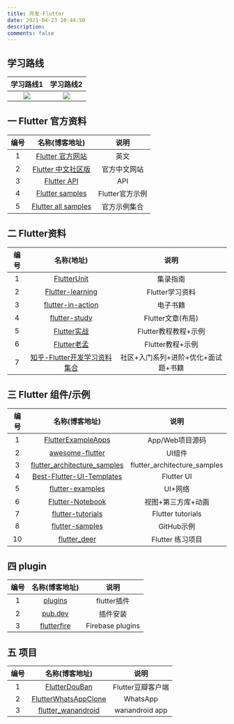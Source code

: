 ```yaml
---
title: 开发-Flutter
date: 2021-04-23 10:44:50
description: 
comments: false
---
```

## 学习路线

| 学习路线1 | 学习路线2 |
| :-------: | :-------: |
|  ![][1]   |  ![][2]   |

##  一 Flutter 官方资料

| 编号 |                       名称(博客地址)                       |      说明       |
| :--: | :--------------------------------------------------------: | :-------------: |
|  1   |          [Flutter 官方网站](https://flutter.dev/)          |      英文       |
|  2   |         [Flutter 中文社区版](https://flutter.cn/)          |  官方中文网站   |
|  3   |    [Flutter API](https://api.flutter-io.cn/index.html)     |       API       |
|  4   |   [Flutter samples](https://github.com/flutter/samples)    | Flutter官方示例 |
|  5   | [Flutter all samples](https://flutter.github.io/samples/#) |  官方示例集合   |

## 二 Flutter资料

| 编号 |                          名称(地址)                          |                说明                 |
| :--: | :----------------------------------------------------------: | :---------------------------------: |
|  1   |  [FlutterUnit](https://github.com/toly1994328/FlutterUnit)   |              集录指南               |
|  2   | [ Flutter-learning](https://github.com/AweiLoveAndroid/Flutter-learning) |           Flutter学习资料           |
|  3   | [flutter-in-action](https://github.com/flutterchina/flutter-in-action) |              电子书籍               |
|  4   | [flutter-study](https://github.com/yang7229693/flutter-study) |          Flutter文章(布局)          |
|  5   | [Flutter实战](https://book.flutterchina.club/#%E7%BC%98%E8%B5%B7) |        Flutter教程教程+示例         |
|  6   |             [Flutter老孟](http://laomengit.com/)             |          Flutter教程+示例           |
|  7   | [知乎-Flutter开发学习资料集合](https://zhuanlan.zhihu.com/p/457923294) | 社区+入门系列+进阶+优化+面试题+书籍 |

## 三 Flutter 组件/示例

| 编号 |                        名称(博客地址)                        |             说明             |
| :--: | :----------------------------------------------------------: | :--------------------------: |
|  1   | [FlutterExampleApps](https://github.com/iampawan/FlutterExampleApps) |       App/Web项目源码        |
|  2   | [awesome-flutter](https://github.com/Solido/awesome-flutter) |            UI组件            |
|  3   | [flutter_architecture_samples](https://github.com/brianegan/flutter_architecture_samples) | flutter_architecture_samples |
|  4   | [Best-Flutter-UI-Templates](https://github.com/mitesh77/Best-Flutter-UI-Templates) |          Flutter UI          |
|  5   | [flutter-examples](https://github.com/nisrulz/flutter-examples) |           UI+网络            |
|  6   | [Flutter-Notebook](https://github.com/OpenFlutter/Flutter-Notebook) |      视图+第三方库+动画      |
|  7   | [flutter-tutorials](https://github.com/FilledStacks/flutter-tutorials) |      Flutter tutorials       |
|  8   | [flutter-samples](https://github.com/diegoveloper/flutter-samples) |          GitHub示例          |
|  10  |  [flutter_deer](https://github.com/simplezhli/flutter_deer)  |       Flutter 练习项目       |

## 四 plugin

| 编号 |                        名称(博客地址)                        |       说明       |
| :--: | :----------------------------------------------------------: | :--------------: |
|  1   |        [plugins](https://github.com/flutter/plugins)         |   flutter插件    |
|  2   |        [pub.dev](https://pub.flutter-io.cn/packages)         |     插件安装     |
|  3   | [ flutterfire](https://github.com/FirebaseExtended/flutterfire) | Firebase plugins |

## 五 项目

| 编号 |                        名称(博客地址)                        |       说明        |
| :--: | :----------------------------------------------------------: | :---------------: |
|  1   |  [FlutterDouBan](https://github.com/kaina404/FlutterDouBan)  | Flutter豆瓣客户端 |
|  2   | [FlutterWhatsAppClone](https://github.com/iampawan/FlutterWhatsAppClone) |     WhatsApp      |
|  3   | [flutter_wanandroid](https://github.com/Sky24n/flutter_wanandroid) |  wanandroid app   |



[1]:https://cdn.jsdelivr.net/gh/pgzxc/cdn@master/blog-learn-route/Flutter-Learning-route-1.jpg
[2]:https://cdn.jsdelivr.net/gh/pgzxc/cdn@master/blog-learn-route/Flutter-Learning-route-2.jpg
